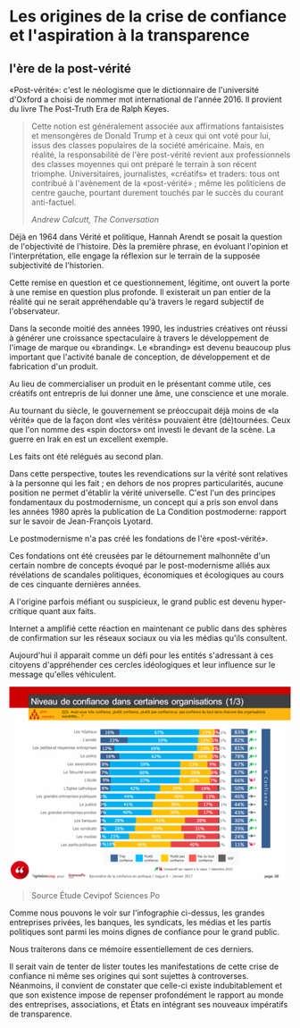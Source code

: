 # Les origines de la crise de confiance et l'aspiration à la transparence

## l'ère de la post-vérité

«Post-vérité»: c'est le néologisme que le dictionnaire de l'université d'Oxford a choisi de nommer mot international de l'année 2016. Il provient du livre The Post-Truth Era de Ralph Keyes.

> Cette notion est généralement associée aux affirmations fantaisistes et mensongères de Donald Trump et à ceux qui ont voté pour lui, issus des classes populaires de la société américaine. Mais, en réalité, la responsabilité de l'ère post-vérité revient aux professionnels des classes moyennes qui ont préparé le terrain à son récent triomphe. Universitaires, journalistes, «créatifs» et traders: tous ont contribué à l'avènement de la 
«post-vérité» ; même les politiciens de centre gauche, pourtant durement touchés par le succès du courant anti-factuel.
>
> *Andrew Calcutt, The Conversation*

Déjà en 1964 dans Vérité et politique, Hannah Arendt se posait la question de l'objectivité de l'histoire. Dès la première phrase, en évoluant l'opinion et l'interprétation, elle engage la réflexion sur le terrain de la supposée subjectivité de l'historien. 

Cette remise en question et ce questionnement, légitime, ont ouvert la porte à une remise en question plus profonde. Il existerait un pan entier de la réalité qui ne serait appréhendable qu'à travers le regard subjectif de l'observateur.

Dans la seconde moitié des années 1990, les industries créatives ont réussi à générer une croissance spectaculaire  à travers le développement de l'image de marque ou «branding«. Le «branding» est devenu beaucoup plus important que l'activité banale de conception, de développement et de fabrication d'un produit. 

Au lieu de commercialiser un produit en le présentant comme utile, ces créatifs ont entrepris de lui donner une âme, une conscience et une morale.

Au tournant du siècle, le gouvernement se préoccupait déjà moins de «la vérité» que de la façon dont «les vérités» pouvaient être (dé)tournées. Ceux que l'on nomme des «spin doctors» ont investi le devant de la scène. La guerre en Irak en est un excellent exemple. 

Les faits ont été relégués au second plan. 

Dans cette perspective, toutes les revendications sur la vérité sont relatives à la personne qui les fait ; en dehors de nos propres particularités, aucune position ne permet d'établir 
la vérité universelle. C'est l'un des principes fondamentaux du postmodernisme, un concept qui a pris son envol dans les années 1980 après la publication de La Condition postmoderne: rapport sur le savoir de Jean-François Lyotard. 

Le postmodernisme n'a pas créé les fondations de l'ère «post-vérité». 

Ces fondations ont été creusées par le détournement malhonnête d'un certain nombre de concepts évoqué par le post-modernisme alliés aux révélations de scandales politiques, économiques et écologiques au cours de ces cinquante dernières années.

A l'origine parfois méfiant ou  suspicieux, le grand public est devenu hyper-critique quant aux faits.

Internet a amplifié cette réaction en maintenant ce public dans des sphères de confirmation sur les réseaux sociaux ou via les médias qu'ils consultent.

Aujourd'hui il apparait comme un défi pour les entités s'adressant à ces citoyens d'appréhender ces cercles idéologiques et leur influence sur le message qu'elles véhiculent. 

![Confiance dans les médias](../../images/confiance-media.png)
>
> Source Étude Cevipof Sciences Po

Comme nous pouvons le voir sur l'infographie ci-dessus, les grandes entreprises privées, les banques, les syndicats, les médias et les partis politiques sont parmi les moins dignes de confiance pour le grand public. 

Nous traiterons dans ce mémoire essentiellement de ces derniers.

Il serait vain de tenter de lister toutes les manifestations de cette crise de confiance ni même ses origines qui sont sujettes à controverses. Néanmoins, il convient de constater que celle-ci existe indubitablement et que son existence impose de repenser profondément le rapport au monde des entreprises, associations, et États en intégrant ses nouveaux impératifs de transparence.
